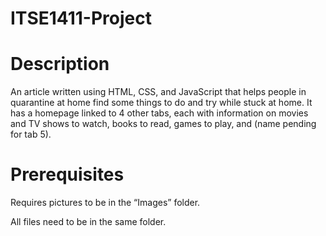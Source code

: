 # ITSE1411-Project
# Description
An article written using HTML, CSS, and JavaScript that helps people in quarantine at home find some things to do and try while stuck at home. It has a homepage linked to 4 other tabs, each with information on movies and TV shows to watch, books to read, games to play, and (name pending for tab 5).

# Prerequisites
Requires pictures to be in the “Images” folder.
 
 All files need to be in the same folder.
